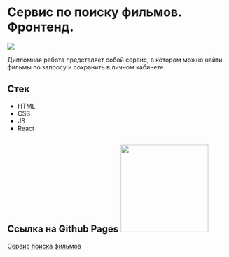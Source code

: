 # Сервис по поиску фильмов. Фронтенд.

<img src="https://media.giphy.com/media/aPUWIkCcerreE/giphy.gif">

Дипломная работа предсталяет собой сервис, в котором можно найти фильмы по запросу и сохранить в личном кабинете.

## Стек

- HTML
- CSS
- JS
- React

## Ссылка на Github Pages <img src="https://media.giphy.com/media/6z00LdHYkOhw8WAUcA/giphy.gif" width="200px" height="200px">

<a href="https://mariiagudkova.github.io/movies-explorer-frontend/" target="_blank">Сервис поиска фильмов</a>
